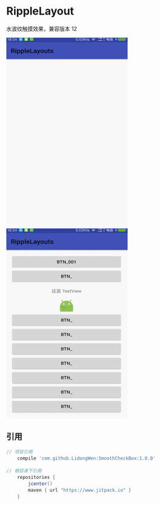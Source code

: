 # RippleLayout
水波纹触摸效果，兼容版本 12  


<img width="320" height="500" src="https://github.com/LidongWen/RippleLayouts/blob/master/art/one.gif"></img>  <img width="320" height="500" src="https://github.com/LidongWen/RippleLayouts/blob/master/art/two.gif"></img> 




## 引用
```groovy
// 项目引用
    compile 'com.github.LidongWen:SmoothCheckBox:1.0.0'  

// 根目录下引用
    repositories {
        jcenter()
        maven { url "https://www.jitpack.io" }
    }

```
